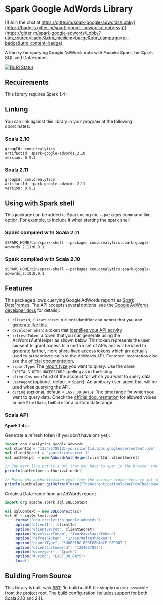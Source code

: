 # Spark Google AdWords Library

[![Join the chat at https://gitter.im/spark-google-adwords/Lobby](https://badges.gitter.im/spark-google-adwords/Lobby.svg)](https://gitter.im/spark-google-adwords/Lobby?utm_source=badge&utm_medium=badge&utm_campaign=pr-badge&utm_content=badge)

A library for querying Google AdWords data with Apache Spark, for Spark SQL and DataFrames.

[![Build Status](https://travis-ci.org/crealytics/spark-google-adwords.svg?branch=master)](https://travis-ci.org/crealytics/spark-google-adwords)

## Requirements

This library requires Spark 1.4+

## Linking
You can link against this library in your program at the following coordinates:

### Scala 2.10
```
groupId: com.crealytics
artifactId: spark-google-adwords_2.10
version: 0.9.1
```
### Scala 2.11
```
groupId: com.crealytics
artifactId: spark-google-adwords_2.11
version: 0.9.1
```

## Using with Spark shell
This package can be added to  Spark using the `--packages` command line option.  For example, to include it when starting the spark shell:

### Spark compiled with Scala 2.11
```
$SPARK_HOME/bin/spark-shell --packages com.crealytics:spark-google-adwords_2.11:0.9.1
```

### Spark compiled with Scala 2.10
```
$SPARK_HOME/bin/spark-shell --packages com.crealytics:spark-google-adwords_2.10:0.9.1
```

## Features
This package allows querying Google AdWords reports as [Spark DataFrames](https://spark.apache.org/docs/latest/sql-programming-guide.html).
The API accepts several options (see the [Google AdWords developer docs](https://developers.google.com/adwords/api/docs/guides/start) for details):
* `clientId`, `clientSecret`: a client identifier and secret that you can
  [generate like this](https://developers.google.com/adwords/api/docs/guides/authentication#create_a_client_identifier_and_client_secret).
* `developerToken`: a token that [identifies your API activity](https://developers.google.com/adwords/api/faq#15113)
* `refreshToken`: a token that you can generate using the AdWordsAuthHelper as shown below.
  This token represents the user consent to grant access to a certain set of APIs
  and will be used to generate further, more short-lived access tokens which are actually used to authenticate calls
  to the AdWords API.
  For more information also see the [official documentation](https://developers.google.com/adwords/api/docs/guides/authentication#configure_and_use_a_client_library).
* `reportType`: The [report type](https://developers.google.com/adwords/api/docs/appendix/reports#report-types) you want to query.
  Use the same `CAPITALS_WITH_UNDERSCORE` spelling as in the listing.
* `clientCustomerId`: id of the account for which you want to query data.
* `userAgent` (optional, default = `Spark`): An arbitrary user-agent that will be used when querying the API.
* `during` (optional, default = `LAST_30_DAYS`): The time range for which you want to query data.
  Check the [official documentation](https://developers.google.com/adwords/api/docs/guides/reporting#date-ranges) for allowed values
  or use `StartDate,EndDate` for a custom date range.

### Scala API
__Spark 1.4+:__

Generate a refresh token (if you don't have one yet):
```scala
import com.crealytics.google.adwords._
val clientId = "123456789123-yourclientid.apps.googleusercontent.com"
val clientSecret = "yourclientsecret-1"
val authHelper = new AdWordsAuthHelper(clientId, clientSecret)

// The next line prints a URL that you have to open in the browser and copy the displayed authentication code
println(authHelper.authorizationUrl)

// Paste the authentication code from the browser window here to get the refresh token
println(authHelper.getRefreshToken("TheAuthenticationTokenFromTheBrowser"))
```

Create a DataFrame from an AdWords report:
```scala
import org.apache.spark.sql.SQLContext

val sqlContext = new SQLContext(sc)
val df = sqlContext.read
    .format("com.crealytics.google.adwords")
    .option("clientId", clientId)
    .option("clientSecret", clientSecret)
    .option("developerToken", "YourDeveloperToken")
    .option("refreshToken", "1/YourRefreshToken")
    .option("reportType", "SHOPPING_PERFORMANCE_REPORT")
    .option("clientCustomerId", "1234567890")
    .option("userAgent", "Spark")
    .option("during", "LAST_30_DAYS")
    .load()
```

## Building From Source
This library is built with [SBT](http://www.scala-sbt.org/0.13/docs/Command-Line-Reference.html). To build a JAR file simply run `sbt assembly` from the project root. The build configuration includes support for both Scala 2.10 and 2.11.
